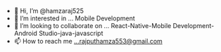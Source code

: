 - 👋 Hi, I’m @hamzaraj525
- 👀 I’m interested in ... Mobile Development
- 💞️ I’m looking to collaborate on ... React-Native-Mobile Development-Android Studio-java-javascript
- 📫 How to reach me ...rajputhamza553@gmail.com

<!---
hamzaraj525/hamzaraj525 is a ✨ special ✨ repository because its `README.md` (this file) appears on your GitHub profile.
You can click the Preview link to take a look at your changes.
--->
